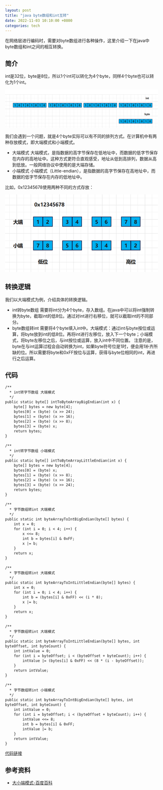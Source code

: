 ```yaml
---
layout: post
title: "java byte数组和int互转"
date: 2022-11-03 10:10:00 +0800
categories: tech
---
```

在网络层进行编码时，需要对byte数组进行各种操作，这里介绍一下在java中byte数组和int之间的相互转换。

## 简介

int是32位，byte是8位，所以1个int可以转化为4个byte，同样4个byte也可以转化为1个int。

![img](https://raw.githubusercontent.com/xiejinjie/xiejinjie.github.io/gh-pages/assets/img/20221103223054.png)

我们会遇到一个问题，就是4个byte实际可以有不同的排列方式。在计算机中有两种存放模式，即大端模式和小端模式。

- 大端模式
  大端模式，是指数据的高字节保存在低地址中，而数据的低字节保存在内存的高地址中。这种方式更符合直观感受，地址从低到高排列，数据从高到低放。一般网络协议中使用的是大端存储。
- 小端模式
  小端模式（Little-endian），是指数据的高字节保存在高地址中，而数据的低字节保存在内存的低地址中。

比如，0x12345678使用两种不同的方式存放：

![](https://raw.githubusercontent.com/xiejinjie/xiejinjie.github.io/gh-pages/assets/img/20221117225035.png)

## 转换逻辑

我们以大端模式为例，介绍具体的转换逻辑。

- int转byte数组
  需要将int分为4个byte，存入数组。在java中可以将int强制转换为byte，截取int的低8位。通过对int进行右移位，就可以截取int的不同部分。
- byte数组转int
  需要将4个byte填入int中。大端模式：通过int与byte按位或运算，将byte放到int的低8位。再将int进行左移位，放入下一个byte；小端模式，将byte左移位之后，与int按位或运算，放入int中不同位置。
  注意的是，byte在与int运算过程会自动转换为int，如果byte符号位是1时，便会用1补齐所缺的位。所以需要将byte和0xFF按位与运算，获得与byte位相同的int，再进行之后运算。

## 代码

```
/**
  * int转字节数组 大端模式
  */
public static byte[] intToByteArrayBigEndian(int x) {
    byte[] bytes = new byte[4];
    bytes[0] = (byte) (x >> 24);
    bytes[1] = (byte) (x >> 16);
    bytes[2] = (byte) (x >> 8);
    bytes[3] = (byte) x;
    return bytes;
}

/**
  * int转字节数组 小端模式
  */
public static byte[] intToByteArrayLittleEndian(int x) {
    byte[] bytes = new byte[4];
    bytes[0] = (byte) x;
    bytes[1] = (byte) (x >> 8);
    bytes[2] = (byte) (x >> 16);
    bytes[3] = (byte) (x >> 24);
    return bytes;
}

/**
  * 字节数组转int 大端模式
  */
public static int byteArrayToIntBigEndian(byte[] bytes) {
    int x = 0;
    for (int i = 0; i < 4; i++) {
        x <<= 8;
        int b = bytes[i] & 0xFF;
        x |= b;
    }
    return x;
}

/**
  * 字节数组转int 大端模式
  */
public static int byteArrayToIntLittleEndian(byte[] bytes) {
    int x = 0;
    for (int i = 0; i < 4; i++) {
        int b = (bytes[i] & 0xFF) << (i * 8);
        x |= b;
    }
    return x;
}

/**
  * 字节数组转int 大端模式
  */
public static int byteArrayToIntLittleEndian(byte[] bytes, int byteOffset, int byteCount) {
    int intValue = 0;
    for (int i = byteOffset; i < (byteOffset + byteCount); i++) {
        intValue |= (bytes[i] & 0xFF) << (8 * (i - byteOffset));
    }
    return intValue;
}

/**
  * 字节数组转int 小端模式
  */
public static int byteArrayToIntBigEndian(byte[] bytes, int byteOffset, int byteCount) {
    int intValue = 0;
    for (int i = byteOffset; i < (byteOffset + byteCount); i++) {
        intValue <<= 8;
        int b = bytes[i] & 0xFF;
        intValue |= b;
    }
    return intValue;
}
```
[代码链接](https://github.com/xiejinjie/demo/tree/main/demo-java-byte2int)

## 参考资料

- [大小端模式-百度百科](https://baike.baidu.com/item/%E5%A4%A7%E5%B0%8F%E7%AB%AF%E6%A8%A1%E5%BC%8F/6750542)
